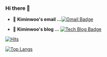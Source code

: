 ### Hi there 👋

<!--
**Kiminwoo/Kiminwoo** is a ✨ _special_ ✨ repository because its `README.md` (this file) appears on your GitHub profile.

Here are some ideas to get you started:

- 🔭 I’m currently working on ...
- 🌱 I’m currently learning ...
- 👯 I’m looking to collaborate on ...
- 🤔 I’m looking for help with ...
- 💬 Ask me about ...
- 📫 How to reach me: ...
- 😄 Pronouns: ...
- ⚡ Fun fact: ...
-->


- 📮  **Kiminwoo's email ...**[![Gmail Badge](https://img.shields.io/badge/Gmail-d14836?style=flat-square&logo=Gmail&logoColor=white&link=mailto:dlsdn166@gmail.com)](mailto:dlsdn166@gmail.com)

- 📒  **Kiminwoo's blog ...** [![Tech Blog Badge](http://img.shields.io/badge/-Tech%20blog-black?style=flat-square&logo=blogger&logoColor=white&link=https://dlsdn73.tistory.com/)](https://dlsdn73.tistory.com/)

<!--![Anurag's GitHub stats](https://github-readme-stats.vercel.app/api?username=fomagran&show_icons=true&theme=graywhite) -->

[![Hits](https://hits.seeyoufarm.com/api/count/incr/badge.svg?url=https%3A%2F%2Fgithub.com%2Ffomagran&count_bg=%2379C83D&title_bg=%23555555&icon=&icon_color=%23E7E7E7&title=hits&edge_flat=false)](https://hits.seeyoufarm.com) 

[![Top Langs](https://github-readme-stats.vercel.app/api/top-langs/?username=Kiminwoo&layout=compact)](https://github.com/anuraghazra/github-readme-stats)
